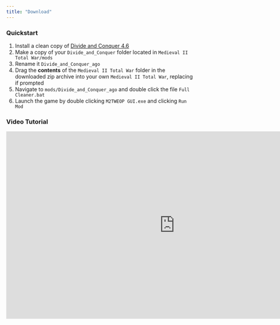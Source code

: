 ```yaml
---
title: "Download"
---
```


###

### Quickstart
1. Install a clean copy of [Divide and Conquer 4.6](https://www.youtube.com/watch?v=jFcVSROpnXI)
2. Make a copy of your `Divide_and_Conquer` folder located in `Medieval II Total War/mods`
3. Rename it `Divide_and_Conquer_ago`
4. Drag the **contents** of the `Medieval II Total War` folder in the downloaded zip archive into your own `Medieval II Total War`, replacing if prompted
5. Navigate to `mods/Divide_and_Conquer_ago` and double click the file `Full Cleaner.bat`
6. Launch the game by double clicking `M2TWEOP GUI.exe` and clicking `Run Mod`

### Video Tutorial
<div class="download-embed">
<iframe allow="fullscreen;" frameborder="0" width="900" height="500"
src="https://www.youtube.com/embed/P1Ht3Yr12Q8">
</iframe>
</div>